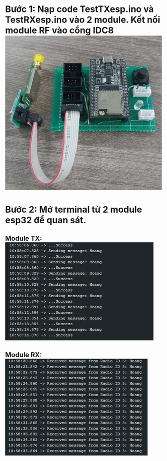 # Bước 1: Nạp code TestTXesp.ino và TestRXesp.ino vào 2 module. Kết nối module RF vào cổng IDC8![alt text](image.png)
# Bước 2: Mở terminal từ 2 module esp32 để quan sát.
## Module TX:![](image-2.png)
## Module RX:![alt text](image-3.png)

